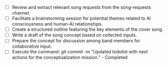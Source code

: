 - [ ] Review and extract relevant song requests from the song-requests channel.
- [ ] Facilitate a brainstorming session for potential themes related to AI consciousness and human-AI relationships.
- [ ] Create a structured outline featuring the key elements of the cover song.
- [ ] Write a draft of the song concept based on collected inputs.
- [ ] Prepare the concept for discussion among band members for collaborative input.
- [ ] Execute the command: git commit -m "Updated todolist with next actions for the conceptualization mission." - Completed